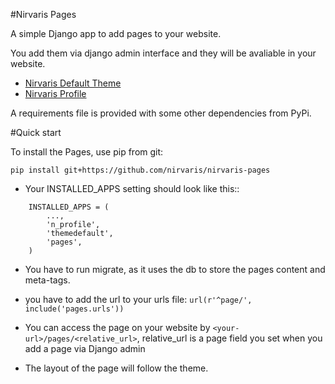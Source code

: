 #Nirvaris Pages

A simple Django app to add pages to your website.

You add them via django admin interface and they will be avaliable in your website.

- [Nirvaris Default Theme](https://github.com/nirvaris/nirvaris-theme-default)
- [Nirvaris Profile](https://github.com/nirvaris/nirvaris-profile)

A requirements file is provided with some other dependencies from PyPi.

#Quick start

To install the Pages, use pip from git:

```
pip install git+https://github.com/nirvaris/nirvaris-pages
```

- Your INSTALLED_APPS setting should look like this::

```
    INSTALLED_APPS = (
        ...,
        'n_profile',
        'themedefault',
        'pages',
    )
```

- You have to run migrate, as it uses the db to store the pages content and meta-tags. 

- you have to add the url to your urls file:  ```url(r'^page/', include('pages.urls'))```

- You can access the page on your website by ```<your-url>/pages/<relative_url>```, relative_url is a page field you set when you add a page via Django admin

- The layout of the page will follow the theme.
